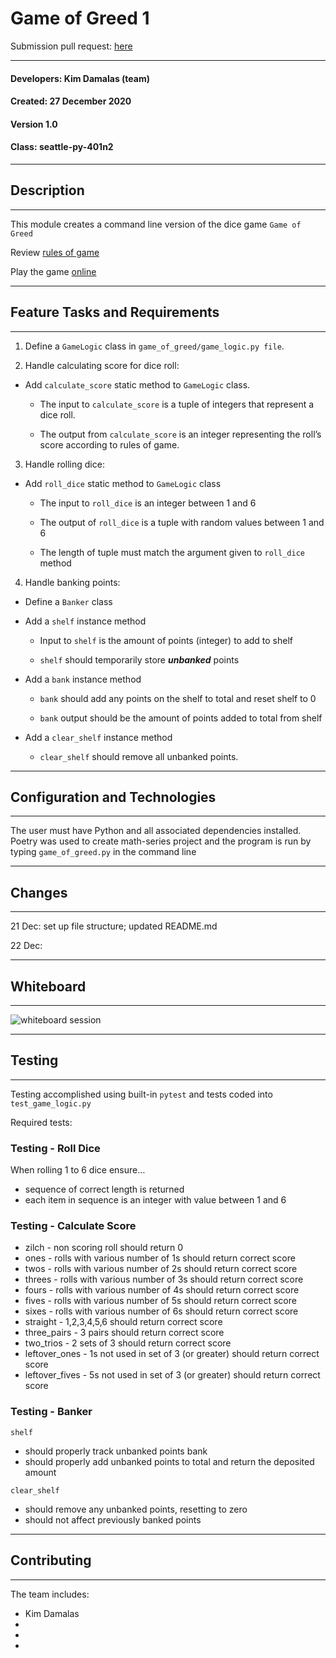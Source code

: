 
# Game of Greed 1

Submission pull request: [here]()

__________
#### Developers: Kim Damalas (team)
#### Created: 27 December 2020
#### Version 1.0 
#### Class: seattle-py-401n2
___________
## Description
___________

This module creates a command line version of the dice game `Game of Greed`

Review [rules of game](https://en.wikipedia.org/wiki/Dice_10000)

Play the game [online](http://www.playonlinedicegames.com/farkle)

____________
## Feature Tasks and Requirements
___________

1. Define a `GameLogic` class in `game_of_greed/game_logic.py file`.

2. Handle calculating score for dice roll:
- Add `calculate_score` static method to `GameLogic` class.

    - The input to `calculate_score` is a tuple of integers that represent a dice roll.

    - The output from `calculate_score` is an integer representing the roll’s score according to rules of game.

3. Handle rolling dice:
- Add `roll_dice` static method to `GameLogic` class

    - The input to `roll_dice` is an integer between 1 and 6

    - The output of `roll_dice` is a tuple with random values between 1 and 6

    - The length of tuple must match the argument given to `roll_dice` method

4. Handle banking points:
- Define a `Banker` class

- Add a `shelf` instance method

    - Input to `shelf` is the amount of points (integer) to add to shelf

    - `shelf` should temporarily store ***unbanked*** points

- Add a `bank` instance method

    - `bank` should add any points on the shelf to total and reset shelf to 0

    - `bank` output should be the amount of points added to total from shelf

- Add a `clear_shelf` instance method
    - `clear_shelf` should remove all unbanked points.
______________

## Configuration and Technologies
__________

The user must have Python and all associated dependencies installed.  Poetry was used to create math-series project and the program is run by typing  `game_of_greed.py` in the command line
___________
## Changes
__________

21 Dec: set up file structure; updated README.md

22 Dec:
___________

## Whiteboard
____________

![whiteboard session](./assets/game-of-greed-whiteboard.png)
__________

## Testing
________
Testing accomplished using built-in `pytest` and tests coded into `test_game_logic.py`

Required tests:
### Testing - Roll Dice
When rolling 1 to 6 dice ensure…
- sequence of correct length is returned
- each item in sequence is an integer with value between 1 and 6

### Testing - Calculate Score
- zilch - non scoring roll should return 0
- ones - rolls with various number of 1s should return correct score
- twos - rolls with various number of 2s should return correct score
- threes - rolls with various number of 3s should return correct score
- fours - rolls with various number of 4s should return correct score
- fives - rolls with various number of 5s should return correct score
- sixes - rolls with various number of 6s should return correct score
- straight - 1,2,3,4,5,6 should return correct score
- three_pairs - 3 pairs should return correct score
- two_trios - 2 sets of 3 should return correct score
- leftover_ones - 1s not used in set of 3 (or greater) should return correct score
- leftover_fives - 5s not used in set of 3 (or greater) should return correct score

### Testing - Banker

`shelf`
- should properly track unbanked points
bank
- should properly add unbanked points to total and return the deposited amount

`clear_shelf`
- should remove any unbanked points, resetting to zero
- should not affect previously banked points
____________

## Contributing
____________
The team includes:  
- Kim Damalas
- 
- 
- 